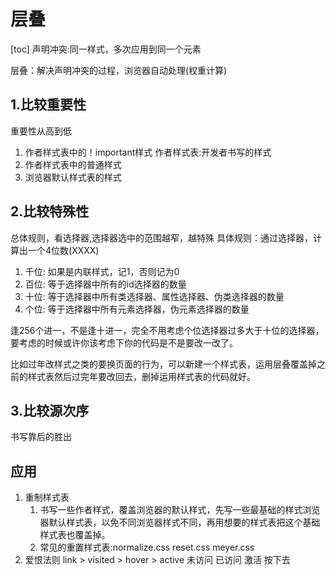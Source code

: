 # 层叠
[toc]
声明冲突:同一样式，多次应用到同一个元素

层叠：解决声明冲突的过程，浏览器自动处理(权重计算)

## 1.比较重要性

重要性从高到低

1. 作者样式表中的！important样式
   作者样式表:开发者书写的样式
2. 作者样式表中的普通样式
3. 浏览器默认样式表的样式

## 2.比较特殊性

总体规则，看选择器,选择器选中的范围越窄，越特殊
具体规则：通过选择器，计算出一个4位数(XXXX)

1. 千位: 如果是内联样式，记1，否则记为0
2. 百位: 等于选择器中所有的id选择器的数量
3. 十位: 等于选择器中所有类选择器、属性选择器、伪类选择器的数量
4. 个位: 等于选择器中所有元素选择器，伪元素选择器的数量

逢256个进一，不是逢十进一，完全不用考虑个位选择器过多大于十位的选择器，要考虑的时候或许你该考虑下你的代码是不是要改一改了。

比如过年改样式之类的要换页面的行为，可以新建一个样式表，运用层叠覆盖掉之前的样式表然后过完年要改回去，删掉运用样式表的代码就好。

## 3.比较源次序

书写靠后的胜出

## 应用

1. 重制样式表
   1. 书写一些作者样式，覆盖浏览器的默认样式，先写一些最基础的样式浏览器默认样式表，以免不同浏览器样式不同，再用想要的样式表把这个基础样式表也覆盖掉。
   2. 常见的重置样式表:normalize.css reset.css meyer.css
2. 爱恨法则
    link > visited > hover > active
    未访问   已访问     激活    按下去
    

